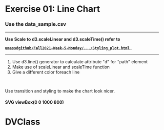 # Exercise 01: Line Chart

### Use the data_sample.csv

<hr>
<b> Use Scale to d3.scaleLinear and d3.scaleTime()
refer to  <br>
    <a href="https://github.com/umassdgithub/Fall2021-Week-5-Monday/blob/master/Example_Mon%205.6/index.html">

    umassdgithub/Fall2021-Week-5-Monday/.../Styling_plot.html 
</a>
</b>
<hr>
<ol>
<li>Use d3.line() generator to calculate attribute "d" for "path" element</li>
<li>Make use of scaleLinear and scaleTime function</li>
<li>Give a different color foreach line</li>
</ol>
<br>

Use transition and styling to make the chart look nicer.


#### SVG viewBox(0 0 1000 800)
# DVClass
